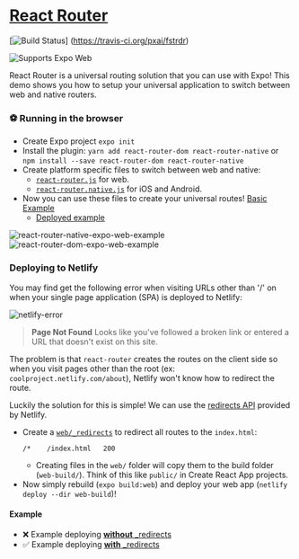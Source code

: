 # [React Router](https://reacttraining.com/react-router/web/guides/quick-start)
[![Build Status](https://travis-ci.org/pxai/fstrdr.svg?branch=master)]
(https://travis-ci.org/pxai/fstrdr)

<p>
  <!-- Web -->
  <img alt="Supports Expo Web" longdesc="Supports Expo Web" src="https://img.shields.io/badge/web-4630EB.svg?style=flat-square&logo=GOOGLE-CHROME&labelColor=4285F4&logoColor=fff" />
</p>

React Router is a universal routing solution that you can use with Expo!
This demo shows you how to setup your universal application to switch between web and native routers.

### ⚽️ Running in the browser

- Create Expo project `expo init`
- Install the plugin: `yarn add react-router-dom react-router-native` or `npm install --save react-router-dom react-router-native`
- Create platform specific files to switch between web and native:
  - [`react-router.js`](https://github.com/expo/examples/blob/master/with-react-router/react-router.js) for web.
  - [`react-router.native.js`](https://github.com/expo/examples/blob/master/with-react-router/react-router.native.js) for iOS and Android.
- Now you can use these files to create your universal routes! [Basic Example](App.js)
  - [Deployed example](https://5e20d26f3f285b0766a74be2--stupefied-perlman-ca9443.netlify.com/about)

![react-router-native-expo-web-example](https://i.imgur.com/XSCAX19.png "React Router native expo web example")
![react-router-dom-expo-web-example](https://i.imgur.com/xl1yYmm.png "React Router dom expo web example")

### Deploying to Netlify

You may find get the following error when visiting URLs other than '/' on when your single page application (SPA) is deployed to Netlify:

![netlify-error](https://i.imgur.com/BKFNGzH.png "Netlify: Page Not Found error")

> **Page Not Found**
> Looks like you've followed a broken link or entered a URL that doesn't exist on this site.

The problem is that `react-router` creates the routes on the client side so when you visit pages other than the root (ex: `coolproject.netlify.com/about`), Netlify won't know how to redirect the route.

Luckily the solution for this is simple! We can use the [redirects API](https://www.netlify.com/docs/redirects/) provided by Netlify.

- Create a [`web/_redirects`](web/_redirects) to redirect all routes to the `index.html`:
  ```
  /*    /index.html   200
  ```
  - Creating files in the `web/` folder will copy them to the build folder (`web-build/`). Think of this like `public/` in Create React App projects.
- Now simply rebuild (`expo build:web`) and deploy your web app (`netlify deploy --dir web-build`)!

#### Example

- ❌ Example deploying [**without** \_redirects](https://5e20d1844d610eee07f5c10e--stupefied-perlman-ca9443.netlify.com/about)
- ✅ Example deploying [**with** \_redirects](https://5e20d26f3f285b0766a74be2--stupefied-perlman-ca9443.netlify.com/about)
